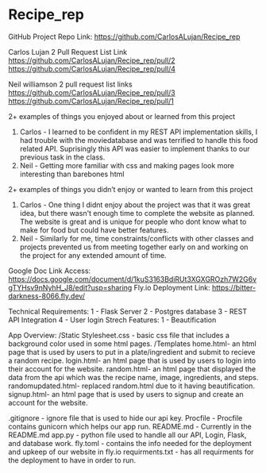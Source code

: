 # Recipe_rep
GitHub Project Repo Link: https://github.com/CarlosALujan/Recipe_rep

Carlos Lujan 2 Pull Request List Link
https://github.com/CarlosALujan/Recipe_rep/pull/2
https://github.com/CarlosALujan/Recipe_rep/pull/4

Neil williamson 2 pull request list links
https://github.com/CarlosALujan/Recipe_rep/pull/3
https://github.com/CarlosALujan/Recipe_rep/pull/1

2+ examples of things you enjoyed about or learned from this project
1. Carlos - I learned to be confident in my REST API implementation skills, I had trouble with the moviedatabase and was terrified to 
handle this food related API. Suprisingly this API was easier to implement thanks to our previous task in the class.
2. Neil - Getting more familiar with css and making pages look more interesting than barebones html

2+ examples of things you didn’t enjoy or wanted to learn from this project
1. Carlos - One thing I didnt enjoy about the project was that it was great idea, but there wasn't enough time to complete the website as planned. The website is great and is unique for people who dont know what to make for food but could have better features.
2. Neil - Similarly for me, time constraints/conflicts with other classes and projects prevented us from meeting together early on and working on the project for any extended amount of time.

Google Doc Link Access: https://docs.google.com/document/d/1kuS3163BdiRUt3XGXGROzh7W2G6vgTYHsv9nNyhH_J8/edit?usp=sharing
Fly.io Deployment Link: https://bitter-darkness-8066.fly.dev/


Technical Requirements:
1 - Flask Server
2 - Postgres database
3 - REST API Integration
4 - User login
Strech Features:
1 - Beautification

App Overview:
/Static
  Stylesheet.css - basic css file that includes a background color used in some html pages.
/Templates
  home.html- an html page that is used by users to put in a plate/ingredient and submit to recieve a random recipe.
  login.html- an html page that is used by users to login into their account for the website.
  random.html- an html page that displayed the data from the api which was the recipe name, image, ingredients, and steps.
  randomupdated.html- replaced random.html due to it having beautification.
  signup.html- an html page that is used by users to signup and create an account for the website.
  
.gitignore - ignore file that is used to hide our api key.
Procfile - Procfile contains gunicorn which helps our app run.
README.md - Currently in the README.md
app.py - python file used to handle all our API, Login, Flask, and database work.
fly.toml - contains the info needed for the deployment and upkeep of our website in fly.io
requirments.txt - has all requirments for the deployment to have in order to run.
